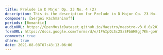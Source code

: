 ```yaml
---
title: Prelude in D Major Op. 23 No. 4 (2)
description: This is the description for Prelude in D Major Op. 23 No. 4 by Sergei Rachmaninoff
composers: [Sergei Rachmaninoff]
periods: [Romantic]
audioURL: https://OpenMusicDataset.github.io/Maestro/maestro-v3.0.0/2013/ORIG-MIDI_02_7_6_13_Group__MID--AUDIO_05_R1_2013_wav--3.midi
formURL: https://docs.google.com/forms/d/e/1FAIpQLSc2SzSFbWHBgj7Kh-goAf77mgbHfOwZtRL3sKUFoSTOn0h8Og/viewform
comments: true
share: true
date: 2021-08-08T07:43:13-06:00
---
```

